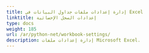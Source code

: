 ```yaml
---
title: إدارة إعدادات ملفات جداول البيانات في Excel
linktitle: إعدادات السجل الإحصائية
type: docs
weight: 185
url: /ar/python-net/workbook-settings/
description: إدارة إعدادات ملفات Microsoft Excel.
---
```


